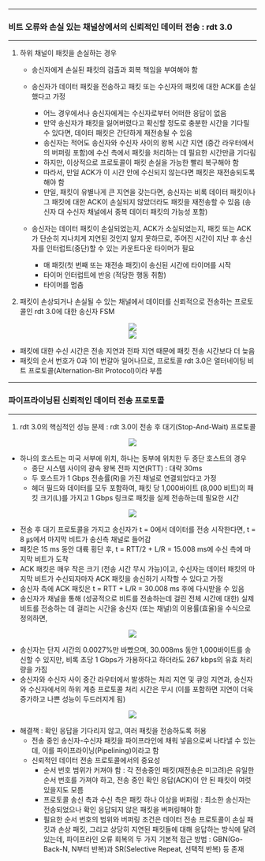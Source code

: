 -----
### 비트 오류와 손실 있는 채널상에서의 신뢰적인 데이터 전송 : rdt 3.0
-----
1. 하위 채널이 패킷을 손실하는 경우
   - 송신자에게 손실된 패킷의 검출과 회복 책임을 부여해야 함
   - 송신자가 데이터 패킷을 전송하고 패킷 또는 수신자의 패킷에 대한 ACK를 손실했다고 가정
     + 어느 경우에서나 송신자에게는 수신자로부터 어떠한 응답이 없음
     + 만약 송신자가 패킷을 잃어버렸다고 확신할 정도로 충분한 시간을 기다릴 수 있다면, 데이터 패킷은 간단하게 재전송될 수 있음
     + 송신자는 적어도 송신자와 수신자 사이의 왕복 시간 지연 (중간 라우터에서의 버퍼링 포함)에 수신 측에서 패킷을 처리하는 데 필요한 시간만큼 기다림
     + 하지만, 이상적으로 프로토콜이 패킷 손실을 가능한 빨리 복구해야 함
     + 따라서, 만일 ACK가 이 시간 안에 수신되지 않는다면 패킷은 재전송되도록 해야 함
     + 만일, 패킷이 유별나게 큰 지연을 갖는다면, 송신자는 비록 데이터 패킷이나 그 패킷에 대한 ACK이 손실되지 않았더라도 패킷을 재전송할 수 있음 (송신자 대 수신자 채널에서 중복 데이터 패킷의 가능성 포함)

   - 송신자는 데이터 패킷이 손실되었는지, ACK가 소실되었는지, 패킷 또는 ACK가 단순히 지나치게 지연된 것인지 알지 못하므로, 주어진 시간이 지난 후 송신자를 인터럽트(중단)할 수 있는 카운트다운 타이머가 필요
     + 매 패킷(첫 번째 또는 재전송 패킷)이 송신된 시간에 타이머를 시작
     + 타이머 인터럽트에 반응 (적당한 행동 취함)
     + 타이머를 멈춤

2. 패킷이 손상되거나 손실될 수 있는 채널에서 데이터를 신뢰적으로 전송하는 프로토콜인 rdt 3.0에 대한 송신자 FSM
<div align="center">
<img src="https://github.com/user-attachments/assets/26102668-7059-403d-82b3-e43d7d3c2d85">
</div>

<div align="center">
<img src="https://github.com/user-attachments/assets/d86010fb-1e17-4310-b01c-3548f9d176e4">
</div>

  - 패킷에 대한 수신 시간은 전송 지연과 전파 지연 때문에 패킷 전송 시간보다 더 늦음
  - 패킷의 순서 번호가 0과 1이 번갈아 일어나므로, 프로토콜 rdt 3.0은 얼터네이팅 비트 프로토콜(Alternation-Bit Protocol)이라 부름

-----
### 파이프라이닝된 신뢰적인 데이터 전송 프로토콜
-----
1. rdt 3.0의 핵심적인 성능 문제 : rdt 3.0이 전송 후 대기(Stop-And-Wait) 프로토콜
<div align="center">
<img src="https://github.com/user-attachments/assets/70e1f5a3-c8a7-4e20-885b-47f0d3532e7e">
</div>

   - 하나의 호스트는 미국 서부에 위치, 하나는 동부에 위치한 두 종단 호스트의 경우
     + 종단 시스템 사이의 광속 왕복 전파 지연(RTT) : 대략 30ms
     + 두 호스트가 1 Gbps 전송률(R)을 가진 채널로 연결되었다고 가정
     + 헤더 필드와 데이터를 모두 포함하여, 패킷 당 1,000바이트 (8,000 비트)의 패킷 크기(L)를 가지고 1 Gbps 링크로 패킷을 실제 전송하는데 필요한 시간
<div align="center">
<img src="https://github.com/user-attachments/assets/2d399e6c-b305-43c1-9c83-22536f5488a6">
</div>

   - 전송 후 대기 프로토콜을 가지고 송신자가 t = 0에서 데이터를 전송 시작한다면, t = 8 ㎲에서 마지막 비트가 송신측 채널로 들어감
   - 패킷은 15 ms 동안 대륙 횡단 후, t = RTT/2 + L/R = 15.008 ms에 수신 측에 마지막 비트가 도착
   - ACK 패킷은 매우 작은 크기 (전송 시간 무시 가능)이고, 수신자는 데이터 패킷의 마지막 비트가 수신되자마자 ACK 패킷을 송신하기 시작할 수 있다고 가정
   - 송신자 측에 ACK 패킷은 t = RTT + L/R = 30.008 ms 후에 다시받을 수 있음
   - 송신자가 채널을 통해 (성공적으로 비트를 전송하는데 걸린 전체 시간에 대한) 실제 비트를 전송하는 데 걸리는 시간을 송신자 (또는 채널)의 이용률(효율)을 수식으로 정의하면,
<div align="center">
<img src="https://github.com/user-attachments/assets/0d3fe7ff-4a11-425c-b277-48009e8cbf16">
</div>

   - 송신자는 단지 시간의 0.0027%만 바빴으며, 30.008ms 동안 1,000바이트를 송신할 수 있지만, 비록 초당 1 Gbps가 가용하다고 하더라도 267 kbps의 유효 처리량을 가짐
   - 송신자와 수신자 사이 중간 라우터에서 발생하는 처리 지연 및 큐잉 지연과, 송신자와 수신자에서의 하위 계층 프로토콜 처리 시간은 무시 (이를 포함하면 지연이 더욱 증가하고 나쁜 성능이 두드러지게 됨)
<div align="center">
<img src="https://github.com/user-attachments/assets/b3769e17-0baa-4e26-a5a1-a872b9f4847c">
</div>

   - 해결책 : 확인 응답을 기다리지 않고, 여러 패킷을 전송하도록 허용
     + 전송 중인 송신자-수신자 패킷을 파이프라인에 채워 넣음으로써 나타낼 수 있는데, 이를 파이프라이닝(Pipelining)이라고 함
     + 신뢰적인 데이터 전송 프로토콜에서의 중요성
       * 순서 번호 범위가 커져야 함 : 각 전송중인 패킷(재전송은 미고려)은 유일한 순서 번호를 가져야 하고, 전송 중인 확인 응답(ACK)이 안 된 패킷이 여럿 있을지도 모름
       * 프로토콜 송신 측과 수신 측은 패킷 하나 이상을 버퍼링 : 최소한 송신자는 전송되었으나 확인 응답되지 않은 패킷을 버퍼링해야 함
       * 필요한 순서 번호의 범위와 버퍼링 조건은 데이터 전송 프로토콜이 손실 패킷과 손상 패킷, 그리고 상당히 지연된 패킷들에 대해 응답하는 방식에 달려있는데, 파이프라인 오류 회복의 두 가지 기본적 접근 방법 : GBN(Go-Back-N, N부터 반복)과 SR(Selective Repeat, 선택적 반복) 등 존재
       
